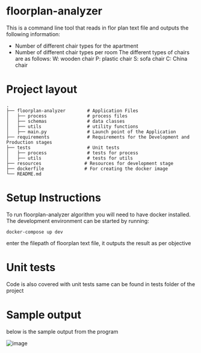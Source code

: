 # floorplan-analyzer

This is a command line tool that reads in flor plan text file and outputs the following information:
- Number of different chair types for the apartment
- Number of different chair types per room
The different types of chairs are as follows:
W: wooden chair
P: plastic chair
S: sofa chair
C: China chair


# Project layout
    .
    ├── floorplan-analyzer        # Application Files 
    │   ├── process               # process files
    │   ├── schemas               # data classes
    │   ├── utils                 # utility functions
    │   ├── main.py               # Launch point of the Application
    ├── requirements              # Requirements for the Development and Production stages 
    ├── tests                     # Unit tests
    │   ├── process               # tests for process
    │   ├── utils                 # tests for utils
    ├── resources                # Resources for development stage
    ├── dockerfile               # For creating the docker image    
    └── README.md
    
# Setup Instructions
To run floorplan-analyzer algorithm you will need to have docker installed.
The development environment can be started by running:

`docker-compose up dev`

enter the filepath of floorplan text file, it outputs the result as per objective

# Unit tests
Code is also covered with unit tests same can be found in tests folder of the project

# Sample output
below is the sample output from the program

![image](https://user-images.githubusercontent.com/46113594/163732487-6f6d0eaa-8cf2-45b2-886c-1cccec5b6f1f.png)

